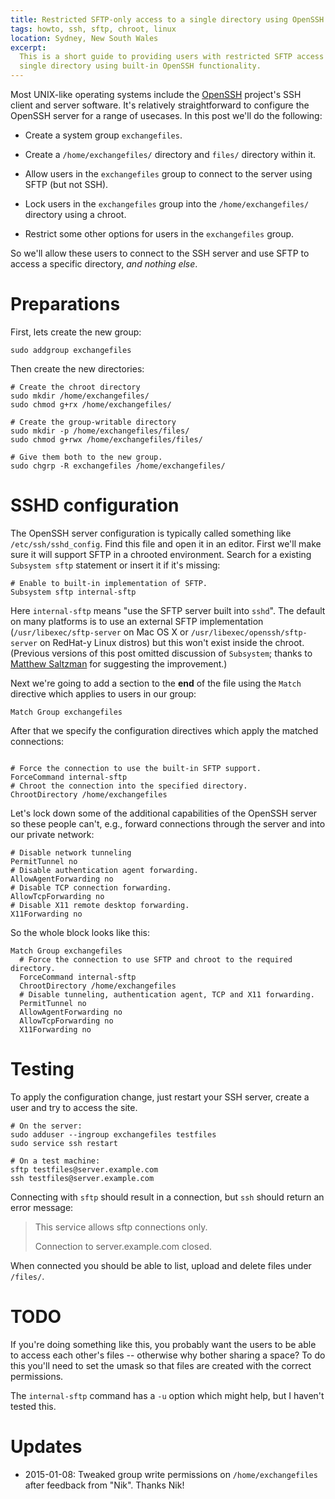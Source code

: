 ```yaml
---
title: Restricted SFTP-only access to a single directory using OpenSSH
tags: howto, ssh, sftp, chroot, linux
location: Sydney, New South Wales
excerpt: 
  This is a short guide to providing users with restricted SFTP access to a
  single directory using built-in OpenSSH functionality.
---
```


Most UNIX-like operating systems include the [OpenSSH][1] project's SSH client
and server software. It's relatively straightforward to configure the OpenSSH
server for a range of usecases. In this post we'll do the following:

[1]: http://openssh.org/

- Create a system group `exchangefiles`.

- Create a `/home/exchangefiles/` directory and `files/` directory within it.

- Allow users in the `exchangefiles` group to connect to the server using SFTP
  (but not SSH).

- Lock users in the `exchangefiles` group into the `/home/exchangefiles/`
  directory using a chroot.

- Restrict some other options for users in the `exchangefiles` group.

So we'll allow these users to connect to the SSH server and use SFTP to access
a specific directory, *and nothing else*.

# Preparations

First, lets create the new group:

````{.bash}
sudo addgroup exchangefiles
````

Then create the new directories:

````{.bash}
# Create the chroot directory
sudo mkdir /home/exchangefiles/
sudo chmod g+rx /home/exchangefiles/

# Create the group-writable directory
sudo mkdir -p /home/exchangefiles/files/
sudo chmod g+rwx /home/exchangefiles/files/

# Give them both to the new group.
sudo chgrp -R exchangefiles /home/exchangefiles/
````

# SSHD configuration

The OpenSSH server configuration is typically called something like
`/etc/ssh/sshd_config`. Find this file and open it in an editor. First
we'll make sure it will support SFTP in a chrooted environment. Search
for a existing `Subsystem sftp` statement or insert it if it's missing:

````
# Enable to built-in implementation of SFTP.
Subsystem sftp internal-sftp
````

Here `internal-sftp` means "use the SFTP server built into
`sshd`". The default on many platforms is to use an external SFTP
implementation (`/usr/libexec/sftp-server` on Mac OS X or
`/usr/libexec/openssh/sftp-server` on RedHat-y Linux distros) but this
won't exist inside the chroot. (Previous versions of this post omitted
discussion of `Subsystem`; thanks to
[Matthew Saltzman](http://www.math.clemson.edu/~mjs/) for suggesting
the improvement.)

Next we're going to add a section to the **end** of the file using the
`Match` directive which applies to users in our group:

````
Match Group exchangefiles
````

After that we specify the configuration directives which apply the matched
connections:

````

# Force the connection to use the built-in SFTP support.
ForceCommand internal-sftp
# Chroot the connection into the specified directory.
ChrootDirectory /home/exchangefiles
````

Let's lock down some of the additional capabilities of the OpenSSH server so
these people can't, e.g., forward connections through the server and into our
private network:

````
# Disable network tunneling
PermitTunnel no
# Disable authentication agent forwarding.
AllowAgentForwarding no
# Disable TCP connection forwarding.
AllowTcpForwarding no
# Disable X11 remote desktop forwarding.
X11Forwarding no
````

So the whole block looks like this:

````
Match Group exchangefiles
  # Force the connection to use SFTP and chroot to the required directory.
  ForceCommand internal-sftp
  ChrootDirectory /home/exchangefiles
  # Disable tunneling, authentication agent, TCP and X11 forwarding.
  PermitTunnel no
  AllowAgentForwarding no
  AllowTcpForwarding no
  X11Forwarding no
````

# Testing

To apply the configuration change, just restart your SSH server, create a user
and try to access the site.

````{.bash}
# On the server:
sudo adduser --ingroup exchangefiles testfiles
sudo service ssh restart

# On a test machine:
sftp testfiles@server.example.com
ssh testfiles@server.example.com
````

Connecting with `sftp` should result in a connection, but `ssh` should return
an error message:

> This service allows sftp connections only.
>
> Connection to server.example.com closed.

When connected you should be able to list, upload and delete files under
`/files/`.

# TODO

If you're doing something like this, you probably want the users to be able to
access each other's files -- otherwise why bother sharing a space? To do this
you'll need to set the umask so that files are created with the correct
permissions.

The `internal-sftp` command has a `-u` option which might help, but I haven't
tested this.

# Updates

- 2015-01-08: Tweaked group write permissions on `/home/exchangefiles` after
feedback from "Nik". Thanks Nik!
